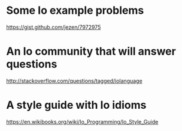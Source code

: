 # Some Io example problems
https://gist.github.com/jezen/7972975

# An Io community that will answer questions
http://stackoverflow.com/questions/tagged/iolanguage

# A style guide with Io idioms
https://en.wikibooks.org/wiki/Io_Programming/Io_Style_Guide
